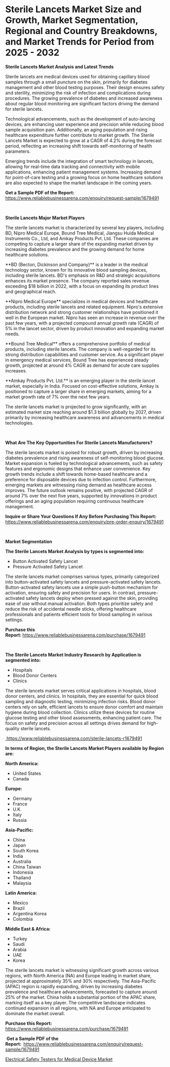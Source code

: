 <p><h1>Sterile Lancets Market Size and Growth, Market Segmentation, Regional and Country Breakdowns, and Market Trends for Period from 2025 -  2032</h1></p><p><strong>Sterile Lancets Market Analysis and Latest Trends</strong></p>
<p><p>Sterile lancets are medical devices used for obtaining capillary blood samples through a small puncture on the skin, primarily for diabetes management and other blood testing purposes. Their design ensures safety and sterility, minimizing the risk of infection and complications during procedures. The growing prevalence of diabetes and increased awareness about regular blood monitoring are significant factors driving the demand for sterile lancets. </p><p>Technological advancements, such as the development of auto-lancing devices, are enhancing user experience and precision while reducing blood sample acquisition pain. Additionally, an aging population and rising healthcare expenditure further contribute to market growth. The Sterile Lancets Market is expected to grow at a CAGR of 4.2% during the forecast period, reflecting an increasing shift towards self-monitoring of health parameters. </p><p>Emerging trends include the integration of smart technology in lancets, allowing for real-time data tracking and connectivity with mobile applications, enhancing patient management systems. Increasing demand for point-of-care testing and a growing focus on home healthcare solutions are also expected to shape the market landscape in the coming years.</p></p>
<p><strong>Get a Sample PDF of the Report:&nbsp;</strong> <a href="https://www.reliablebusinessarena.com/enquiry/request-sample/1679491?utm_campaign=3529&utm_medium=2&utm_source=Github&utm_content=ia&utm_term=25032025&utm_id=sterile-lancets">https://www.reliablebusinessarena.com/enquiry/request-sample/1679491</a></p>
<p>&nbsp;</p>
<p><strong>Sterile Lancets Major Market Players</strong></p>
<p><p>The sterile lancets market is characterized by several key players, including BD, Nipro Medical Europe, Bound Tree Medical, Jiangsu Huida Medical Instruments Co., Ltd, and Amkay Products Pvt. Ltd. These companies are competing to capture a larger share of the expanding market driven by increasing diabetes prevalence and the growing demand for home healthcare solutions.</p><p>**BD (Becton, Dickinson and Company)** is a leader in the medical technology sector, known for its innovative blood sampling devices, including sterile lancets. BD's emphasis on R&D and strategic acquisitions enhances its market presence. The company reported sales revenue exceeding $18 billion in 2022, with a focus on expanding its product lines and geographical reach.</p><p>**Nipro Medical Europe** specializes in medical devices and healthcare products, including sterile lancets and related equipment. Nipro's extensive distribution network and strong customer relationships have positioned it well in the European market. Nipro has seen an increase in revenue over the past few years, with a projected compound annual growth rate (CAGR) of 5% in the lancet sector, driven by product innovation and expanding market needs.</p><p>**Bound Tree Medical** offers a comprehensive portfolio of medical products, including sterile lancets. The company is well-regarded for its strong distribution capabilities and customer service. As a significant player in emergency medical services, Bound Tree has experienced steady growth, projected at around 4% CAGR as demand for acute care supplies increases.</p><p>**Amkay Products Pvt. Ltd.** is an emerging player in the sterile lancet market, especially in India. Focused on cost-effective solutions, Amkay is positioned to capture a larger share in emerging markets, aiming for a market growth rate of 7% over the next few years.</p><p>The sterile lancets market is projected to grow significantly, with an estimated market size reaching around $1.3 billion globally by 2027, driven primarily by increasing healthcare awareness and advancements in medical technologies.</p></p>
<p>&nbsp;</p>
<p><strong>What Are The Key Opportunities For Sterile Lancets Manufacturers?</strong></p>
<p><p>The sterile lancets market is poised for robust growth, driven by increasing diabetes prevalence and rising awareness of self-monitoring blood glucose. Market expansion is fueled by technological advancements, such as safety features and ergonomic designs that enhance user convenience. Key growth trends include a shift towards home-based healthcare and a preference for disposable devices due to infection control. Furthermore, emerging markets are witnessing rising demand as healthcare access improves. The future outlook remains positive, with projected CAGR of around 7% over the next five years, supported by innovations in product offerings and an aging population requiring continuous healthcare management.</p></p>
<p><strong>Inquire or Share Your Questions If Any Before Purchasing This Report:</strong> <a href="https://www.reliablebusinessarena.com/enquiry/pre-order-enquiry/1679491?utm_campaign=3529&utm_medium=2&utm_source=Github&utm_content=ia&utm_term=25032025&utm_id=sterile-lancets">https://www.reliablebusinessarena.com/enquiry/pre-order-enquiry/1679491</a></p>
<p>&nbsp;</p>
<p><strong>Market Segmentation</strong></p>
<p><strong>The Sterile Lancets Market Analysis by types is segmented into:</strong></p>
<p><ul><li>Button Activated Safety Lancet</li><li>Pressure Activated Safety Lancet</li></ul></p>
<p><p>The sterile lancets market comprises various types, primarily categorized into button-activated safety lancets and pressure-activated safety lancets. Button-activated safety lancets use a simple push-button mechanism for activation, ensuring safety and precision for users. In contrast, pressure-activated safety lancets deploy when pressed against the skin, providing ease of use without manual activation. Both types prioritize safety and reduce the risk of accidental needle sticks, offering healthcare professionals and patients efficient tools for blood sampling in various settings.</p></p>
<p><strong>Purchase this Report:&nbsp;</strong><a href="https://www.reliablebusinessarena.com/purchase/1679491?utm_campaign=3529&utm_medium=2&utm_source=Github&utm_content=ia&utm_term=25032025&utm_id=sterile-lancets">https://www.reliablebusinessarena.com/purchase/1679491</a></p>
<p>&nbsp;</p>
<p><strong>The Sterile Lancets Market Industry Research by Application is segmented into:</strong></p>
<p><ul><li>Hospitals</li><li>Blood Donor Centers</li><li>Clinics</li></ul></p>
<p><p>The sterile lancets market serves critical applications in hospitals, blood donor centers, and clinics. In hospitals, they are essential for quick blood sampling and diagnostic testing, minimizing infection risks. Blood donor centers rely on safe, efficient lancets to ensure donor comfort and maintain hygiene during blood collection. Clinics utilize these devices for routine glucose testing and other blood assessments, enhancing patient care. The focus on safety and precision across all settings drives demand for high-quality sterile lancets.</p></p>
<p><a href="https://www.reliablebusinessarena.com/sterile-lancets-r1679491?utm_campaign=3529&utm_medium=2&utm_source=Github&utm_content=ia&utm_term=25032025&utm_id=sterile-lancets">&nbsp;https://www.reliablebusinessarena.com/sterile-lancets-r1679491</a></p>
<p><strong>In terms of Region, the Sterile Lancets Market Players available by Region are:</strong></p>
<p>
    <p> <strong> North America: </strong>
        <ul>
            <li>United States</li>
            <li>Canada</li>
        </ul>
        </p> 
    <p> <strong> Europe: </strong>
        <ul>
            <li>Germany</li>
            <li>France</li>
            <li>U.K.</li>
            <li>Italy</li>
            <li>Russia</li>
        </ul>
        </p> 
    <p> <strong> Asia-Pacific: </strong>
        <ul>
            <li>China</li>
            <li>Japan</li>
            <li>South Korea</li>
            <li>India</li>
            <li>Australia</li>
            <li>China Taiwan</li>
            <li>Indonesia</li>
            <li>Thailand</li>
            <li>Malaysia</li>
        </ul>
        </p> 
    <p> <strong> Latin America: </strong>
        <ul>
            <li>Mexico</li>
            <li>Brazil</li>
            <li>Argentina Korea</li>
            <li>Colombia</li>
        </ul>
        </p> 
    <p> <strong> Middle East & Africa: </strong>
        <ul>
            <li>Turkey</li>
            <li>Saudi</li>
            <li>Arabia</li>
            <li>UAE</li>
            <li>Korea</li>
        </ul>
    </p>
    </p>
<p><p>The sterile lancets market is witnessing significant growth across various regions, with North America (NA) and Europe leading in market share, projected at approximately 35% and 30% respectively. The Asia-Pacific (APAC) region is rapidly expanding, driven by increasing diabetes prevalence and healthcare advancements, forecasted to capture around 25% of the market. China holds a substantial portion of the APAC share, marking itself as a key player. The competitive landscape indicates continued expansion in all regions, with NA and Europe anticipated to dominate the market overall.</p></p>
<p><strong>Purchase this Report: </strong><a href="https://www.reliablebusinessarena.com/purchase/1679491?utm_campaign=3529&utm_medium=2&utm_source=Github&utm_content=ia&utm_term=25032025&utm_id=sterile-lancets">https://www.reliablebusinessarena.com/purchase/1679491</a></p>
<p>&nbsp;<strong>Get a Sample PDF of the Report:&nbsp;&nbsp;</strong><a href="https://www.reliablebusinessarena.com/enquiry/request-sample/1679491?utm_campaign=3529&utm_medium=2&utm_source=Github&utm_content=ia&utm_term=25032025&utm_id=sterile-lancets">https://www.reliablebusinessarena.com/enquiry/request-sample/1679491</a></p>
<p><strong></strong></p>
<p><p><a href="https://github.com/darenph8er/Market-Research-Report-List-1/blob/main/electrical-safety-testers-for-medical-device-market.md?utm_campaign=3529&utm_medium=2&utm_source=Github&utm_content=ia&utm_term=25032025&utm_id=sterile-lancets">Electrical Safety Testers for Medical Device Market</a></p></p>